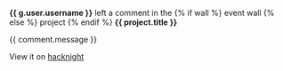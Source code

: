 **{{ g.user.username }}** left a comment in the {% if wall %} event wall {% else %} project  {% endif %}   **{{ project.title }}** 

{{ comment.message }} 

View it on [hacknight]({{link}})
